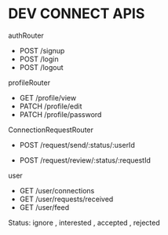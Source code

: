 # DEV CONNECT APIS

authRouter
- POST /signup
- POST /login
- POST /logout

profileRouter
- GET /profile/view
- PATCH /profile/edit
- PATCH /profile/password

ConnectionRequestRouter
- POST /request/send/:status/:userId

- POST /request/review/:status/:requestId


user
- GET /user/connections
- GET /user/requests/received
- GET /user/feed 



Status: ignore , interested , accepted , rejected
